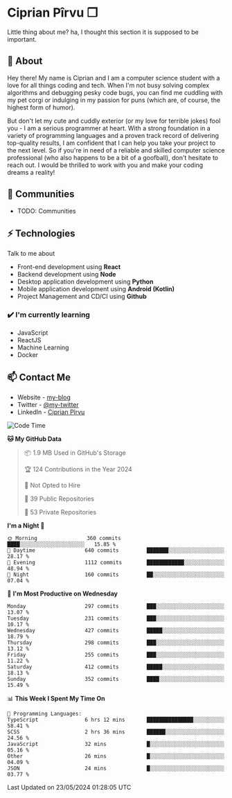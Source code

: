 # Ciprian Pîrvu ❐

Little thing about me? ha, I thought this section it is supposed to be important.

## 🧐 About

Hey there! My name is Ciprian and I am a computer science student with a love for all things coding and tech. When I'm not busy solving complex algorithms and debugging pesky code bugs, you can find me cuddling with my pet corgi or indulging in my passion for puns (which are, of course, the highest form of humor).

But don't let my cute and cuddly exterior (or my love for terrible jokes) fool you - I am a serious programmer at heart. With a strong foundation in a variety of programming languages and a proven track record of delivering top-quality results, I am confident that I can help you take your project to the next level. So if you're in need of a reliable and skilled computer science professional (who also happens to be a bit of a goofball), don't hesitate to reach out. I would be thrilled to work with you and make your coding dreams a reality!

## 👯 Communities

-   TODO: Communities

## ⚡ Technologies

Talk to me about

-   Front-end development using **React**
-   Backend development using **Node**
-   Desktop application development using **Python**
-   Mobile application development using **Android (Kotlin)**
-   Project Management and CD/CI using **Github**

### ✔️ I'm currently learning

-   JavaScript
-   ReactJS
-   Machine Learning
-   Docker

## 📫 Contact Me

-   Website - [my-blog]()
-   Twitter - [@my-twitter]()
-   LinkedIn - [Ciprian Pîrvu](https://www.linkedin.com/in/p%C3%AErvu-ciprian-cristian-4415991b1/)

<!--START_SECTION:waka-->
![Code Time](http://img.shields.io/badge/Code%20Time-2%2C062%20hrs%2048%20mins-blue)

**🐱 My GitHub Data** 

> 📦 1.9 MB Used in GitHub's Storage 
 > 
> 🏆 124 Contributions in the Year 2024
 > 
> 🚫 Not Opted to Hire
 > 
> 📜 39 Public Repositories 
 > 
> 🔑 53 Private Repositories 
 > 
**I'm a Night 🦉** 

```text
🌞 Morning                360 commits         ████░░░░░░░░░░░░░░░░░░░░░   15.85 % 
🌆 Daytime                640 commits         ███████░░░░░░░░░░░░░░░░░░   28.17 % 
🌃 Evening                1112 commits        ████████████░░░░░░░░░░░░░   48.94 % 
🌙 Night                  160 commits         ██░░░░░░░░░░░░░░░░░░░░░░░   07.04 % 
```
📅 **I'm Most Productive on Wednesday** 

```text
Monday                   297 commits         ███░░░░░░░░░░░░░░░░░░░░░░   13.07 % 
Tuesday                  231 commits         ███░░░░░░░░░░░░░░░░░░░░░░   10.17 % 
Wednesday                427 commits         █████░░░░░░░░░░░░░░░░░░░░   18.79 % 
Thursday                 298 commits         ███░░░░░░░░░░░░░░░░░░░░░░   13.12 % 
Friday                   255 commits         ███░░░░░░░░░░░░░░░░░░░░░░   11.22 % 
Saturday                 412 commits         █████░░░░░░░░░░░░░░░░░░░░   18.13 % 
Sunday                   352 commits         ████░░░░░░░░░░░░░░░░░░░░░   15.49 % 
```


📊 **This Week I Spent My Time On** 

```text
💬 Programming Languages: 
TypeScript               6 hrs 12 mins       ███████████████░░░░░░░░░░   58.41 % 
SCSS                     2 hrs 36 mins       ██████░░░░░░░░░░░░░░░░░░░   24.56 % 
JavaScript               32 mins             █░░░░░░░░░░░░░░░░░░░░░░░░   05.16 % 
Other                    26 mins             █░░░░░░░░░░░░░░░░░░░░░░░░   04.09 % 
JSON                     24 mins             █░░░░░░░░░░░░░░░░░░░░░░░░   03.77 % 
```


 Last Updated on 23/05/2024 01:28:05 UTC
<!--END_SECTION:waka-->
